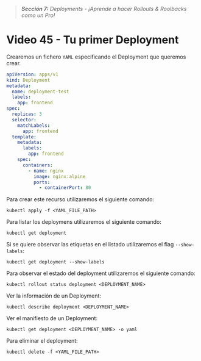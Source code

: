 > _**Sección 7:** Deployments - ¡Aprende a hacer Rollouts & Roolbacks como un Pro!_

# Video 45 - Tu primer Deployment

Crearemos un fichero `YAML` especificando el Deployment que queremos crear.

```yaml
apiVersion: apps/v1
kind: Deployment
metadata:
  name: deployment-test
  labels:
    app: frontend
spec:
  replicas: 3
  selector:
    matchLabels:
      app: frontend
  template:
    metadata:
      labels:
        app: frontend
    spec:
      containers:
        - name: nginx
          image: nginx:alpine
          ports:
            - containerPort: 80
```

Para crear este recurso utilizaremos el siguiente comando:

```shell
kubectl apply -f <YAML_FILE_PATH>
```

Para listar los deploymens utilizaremos el siguiente comando:

```shell
kubectl get deployment
```

Si se quiere observar las etiquetas en el listado utilizaremos el flag `--show-labels`:

```shell
kubectl get deployment --show-labels
```

Para observar el estado del deployment utilizaremos el siguiente comando:

```shell
kubectl rollout status deployment <DEPLOYMENT_NAME>
```

Ver la información de un Deployment:

```shell
kubectl describe deployment <DEPLOYMENT_NAME>
```

Ver el manifiesto de un Deployment:

```shell
kubectl get deployment <DEPLOYMENT_NAME> -o yaml
```

Para eliminar el deployment:

```shell
kubectl delete -f <YAML_FILE_PATH>
```